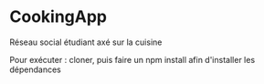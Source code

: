 # CookingApp
Réseau social étudiant axé sur la cuisine

Pour exécuter :
cloner, puis faire un npm install afin d'installer les dépendances
